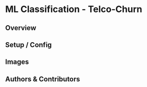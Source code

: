 # ML Classification - Telco-Churn

## Overview

## Setup / Config

## Images

## Authors & Contributors
